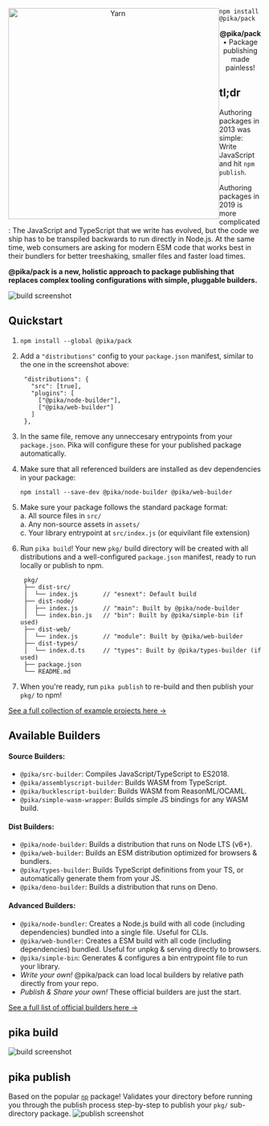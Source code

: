 <p align="center">
  <img alt="Yarn" src="https://i.imgur.com/bUYlxms.png?1" width="420" style="float: left">
</p>

```
npm install @pika/pack
```

<p align="center">
  <strong>@pika/pack</strong> • Package publishing made painless!
</p>

## tl;dr

Authoring packages in 2013 was simple: Write JavaScript and hit `npm publish`.

Authoring packages in 2019 is more complicated: The JavaScript and TypeScript that we write has evolved, but the code we ship has to be transpiled backwards to run directly in Node.js. At the same time, web consumers are asking for modern ESM code that works best in their bundlers for better treeshaking, smaller files and faster load times.

**@pika/pack is a new, holistic approach to package publishing that replaces complex tooling configurations with simple, pluggable builders.**

![build screenshot](https://imgur.com/klnYVMA.png)


## Quickstart

1. `npm install --global @pika/pack`
1. Add a `"distributions"` config to your `package.json` manifest, similar to the one in the screenshot above:

        "distributions": {
          "src": [true],
          "plugins": [
            ["@pika/node-builder"],
            ["@pika/web-builder"]
          ]
        },

1. In the same file, remove any unneccesary entrypoints from your `package.json`. Pika will configure these for your published package automatically.
1. Make sure that all referenced builders are installed as dev dependencies in your package:

       npm install --save-dev @pika/node-builder @pika/web-builder

1. Make sure your package follows the standard package format:  
    a. All source files in `src/`  
    a. Any non-source assets in `assets/`  
    c. Your library entrypoint at `src/index.js` (or equivilant file extension)
1. Run `pika build`! Your new `pkg/` build directory will be created with all distributions and a well-configured `package.json` manifest, ready to run locally or publish to npm.

        pkg/                
        ├── dist-src/        
        │  └── index.js       // "esnext": Default build
        ├── dist-node/
        │  ├── index.js       // "main": Built by @pika/node-builder
        │  └── index.bin.js   // "bin": Built by @pika/simple-bin (if used)
        ├── dist-web/
        │  └── index.js       // "module": Built by @pika/web-builder
        ├── dist-types/
        │  └── index.d.ts     // "types": Built by @pika/types-builder (if used)
        ├── package.json
        └── README.md

1. When you're ready, run `pika publish` to re-build and then publish your `pkg/` to npm!

[See a full collection of example projects here →](https://github.com/pikapkg/examples)


## Available Builders

#### Source Builders:
- `@pika/src-builder`: Compiles JavaScript/TypeScript to ES2018.
- `@pika/assemblyscript-builder`: Builds WASM from TypeScript.
- `@pika/bucklescript-builder`: Builds WASM from ReasonML/OCAML.
- `@pika/simple-wasm-wrapper`: Builds simple JS bindings for any WASM build.

#### Dist Builders:
- `@pika/node-builder`: Builds a distribution that runs on Node LTS (v6+).
- `@pika/web-builder`: Builds an ESM distribution optimized for browsers & bundlers.
- `@pika/types-builder`: Builds TypeScript definitions from your TS, or automatically generate them from your JS.
- `@pika/deno-builder`: Builds a distribution that runs on Deno.

#### Advanced Builders:
- `@pika/node-bundler`: Creates a Node.js build with all code (including dependencies) bundled into a single file. Useful for CLIs.
- `@pika/web-bundler`: Creates a ESM build with all code (including dependencies) bundled. Useful for unpkg & serving directly to browsers.
- `@pika/simple-bin`: Generates & configures a bin entrypoint file to run your library.
- *Write your own!* @pika/pack can load local builders by relative path directly from your repo.
- *Publish & Share your own!* These official builders are just the start.

[See a full list of official builders here →](https://github.com/pikapkg/builders/tree/master/packages)


## pika build

![build screenshot](https://imgur.com/Q5WhB62.png)

## pika publish

Based on the popular [`np`](https://github.com/sindresorhus/np) package! Validates your directory before running you through the publish process step-by-step to publish your `pkg/` sub-directory package.
![publish screenshot](https://imgur.com/SPjSRGN.png)
